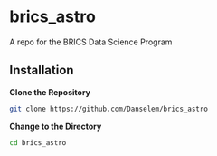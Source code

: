 # brics_astro
A repo for the BRICS Data Science Program

## Installation

**Clone the Repository**
```bash
git clone https://github.com/Danselem/brics_astro
```

**Change to the Directory**

```bash
cd brics_astro
```